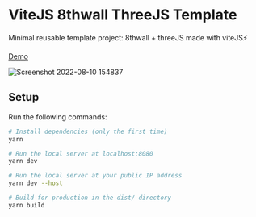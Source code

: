 # ViteJS 8thwall ThreeJS Template

Minimal reusable template project: 8thwall + threeJS made with viteJS⚡

[Demo](https://vite-8thwall-three-template.vercel.app/)

![Screenshot 2022-08-10 154837](https://user-images.githubusercontent.com/4311684/183917872-75d8d990-56f4-40fe-9443-a5e8174dd152.png)


## Setup

Run the following commands:

```bash
# Install dependencies (only the first time)
yarn

# Run the local server at localhost:8080
yarn dev

# Run the local server at your public IP address
yarn dev --host

# Build for production in the dist/ directory
yarn build
```
